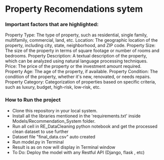 # Property Recomendations sytem


### Important factors that are highlighted:

Property Type: The type of property, such as residential, single family, multifamily, commercial, land, etc.
Location: The geographic location of the property, including city, state, neighborhood, and ZIP code.
Property Size: The size of the property in terms of square footage or number of rooms and bedrooms.
Property Description: A textual description of the property, which can be analyzed using natural language processing techniques.
Price: The price of the property or the investment amount required.
Property Age: The age of the property, if available.
Property Condition: The condition of the property, whether it's new, renovated, or needs repairs.
Property Category: Categorization of properties based on specific criteria, such as luxury, budget, high-risk, low-risk, etc.


### How to Run the project

- Clone this repository in your local system.
- Install all the libraries mentioned in the 'requirements.txt' inside Models/Recommendation_System folder.
- Run all cell in RE_DataCleaning python notebook and get the processed clean dataset to use further
- Dataset file "final_data.csv" auto created 
- Run model.py in Terminal
- Result is as on now will display in Terminal window
- To Do: Deploy the model with any Restful API (Django, flask , etc)